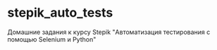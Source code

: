 # stepik_auto_tests
Домашние задания к курсу Stepik "Автоматизация тестирования с помощью Selenium и Python"
